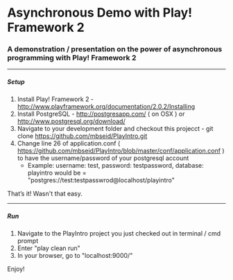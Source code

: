 # Asynchronous Demo with Play! Framework 2 
### A demonstration / presentation on the power of asynchronous programming with Play! Framework 2

-----

##### Setup

1. Install Play! Framework 2 - http://www.playframework.org/documentation/2.0.2/Installing
2. Install PostgreSQL - http://postgresapp.com/ ( on OSX ) or  http://www.postgresql.org/download/
3. Navigate to your development folder and checkout this projecct - git clone https://github.com/mbseid/PlayIntro.git
3. Change line 26 of application.conf ( https://github.com/mbseid/PlayIntro/blob/master/conf/application.conf ) to have the username/password of your postgresql account
	* Example: username: test, password: testpassword, database: playintro would be = "postgres://test:testpasswrod@localhost/playintro"


That’s it!  Wasn't that easy.

-----

##### Run
1. Navigate to the PlayIntro project you just checked out in terminal / cmd prompt
2. Enter "play clean run"
3. In your browser, go to "localhost:9000/"

Enjoy!
